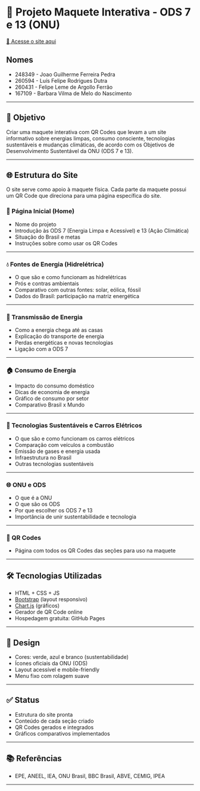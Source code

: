 # 🌱 Projeto Maquete Interativa - ODS 7 e 13 (ONU)

[🔗 Acesse o site aqui](https://jgfpedra.github.io/projeto-estudo-mc750/)

## Nomes

- 248349 - Joao Guilherme Ferreira Pedra
- 260594 - Luís Felipe Rodrigues Dutra
- 260431 - Felipe Leme de Argollo Ferrão
- 167109 - Barbara Vilma de Melo do Nascimento
---

## 🎯 Objetivo

Criar uma maquete interativa com QR Codes que levam a um site informativo sobre energias limpas, consumo consciente, tecnologias sustentáveis e mudanças climáticas, de acordo com os Objetivos de Desenvolvimento Sustentável da ONU (ODS 7 e 13).

---

## 🌐 Estrutura do Site

O site serve como apoio à maquete física. Cada parte da maquete possui um QR Code que direciona para uma página específica do site.

### 📌 Página Inicial (Home)
- Nome do projeto
- Introdução às ODS 7 (Energia Limpa e Acessível) e 13 (Ação Climática)
- Situação do Brasil e metas
- Instruções sobre como usar os QR Codes

---

### 💧 Fontes de Energia (Hidrelétrica)
- O que são e como funcionam as hidrelétricas
- Prós e contras ambientais
- Comparativo com outras fontes: solar, eólica, fóssil
- Dados do Brasil: participação na matriz energética

---

### 🗼 Transmissão de Energia
- Como a energia chega até as casas
- Explicação do transporte de energia
- Perdas energéticas e novas tecnologias
- Ligação com a ODS 7

---

### 🏠 Consumo de Energia
- Impacto do consumo doméstico
- Dicas de economia de energia
- Gráfico de consumo por setor
- Comparativo Brasil x Mundo

---

### 🚗 Tecnologias Sustentáveis e Carros Elétricos
- O que são e como funcionam os carros elétricos
- Comparação com veículos a combustão
- Emissão de gases e energia usada
- Infraestrutura no Brasil
- Outras tecnologias sustentáveis

---

### 🌐 ONU e ODS
- O que é a ONU
- O que são os ODS
- Por que escolher os ODS 7 e 13
- Importância de unir sustentabilidade e tecnologia

---

### 📱 QR Codes
- Página com todos os QR Codes das seções para uso na maquete

---

## 🛠️ Tecnologias Utilizadas

- HTML + CSS + JS
- [Bootstrap](https://getbootstrap.com/) (layout responsivo)
- [Chart.js](https://www.chartjs.org/) (gráficos)
- Gerador de QR Code online
- Hospedagem gratuita: GitHub Pages

---

## 🎨 Design

- Cores: verde, azul e branco (sustentabilidade)
- Ícones oficiais da ONU (ODS)
- Layout acessível e mobile-friendly
- Menu fixo com rolagem suave

---

## ✅ Status

- Estrutura do site pronta
- Conteúdo de cada seção criado
- QR Codes gerados e integrados
- Gráficos comparativos implementados

---

## 📚 Referências

- EPE, ANEEL, IEA, ONU Brasil, BBC Brasil, ABVE, CEMIG, IPEA

---
